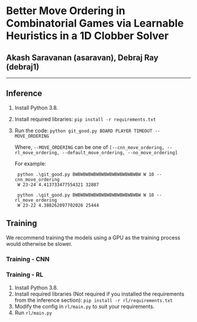 # Better Move Ordering in Combinatorial Games via Learnable Heuristics in a 1D Clobber Solver
## Akash Saravanan (asaravan), Debraj Ray (debraj1)
---

## Inference

1. Install Python 3.8.
2. Install required libraries: `pip install -r requirements.txt`
3. Run the code: `python git_good.py BOARD PLAYER TIMEOUT --MOVE_ORDERING`

   Where, `--MOVE_ORDERING` can be one of `[--cnn_move_ordering, --rl_move_ordering, --default_move_ordering, --no_move_ordering]` 

   For example:
   ```
    python .\git_good.py BWBWBWBWBWBWBWBWBWBWBWBWBW W 10 --cnn_move_ordering
    W 23-24 4.413733477554321 32887

    python .\git_good.py BWBWBWBWBWBWBWBWBWBWBWBWBW W 10 --rl_move_ordering
    W 23-22 4.388262097702026 25444
   ```

## Training

We recommend training the models using a GPU as the training process would otherwise be slower.

### Training - CNN

### Training - RL

1. Install Python 3.8.
2. Install required libraries (Not required if you installed the requirements from the inference section): `pip install -r rl/requirements.txt`
3. Modify the config in `rl/main.py` to suit your requirements.
4. Run `rl/main.py`

